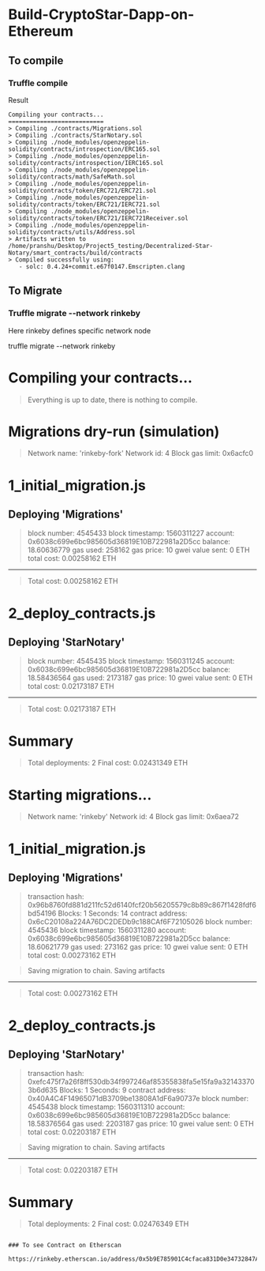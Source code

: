 # Build-CryptoStar-Dapp-on-Ethereum

## To compile
### Truffle compile
Result


```
Compiling your contracts...
===========================
> Compiling ./contracts/Migrations.sol
> Compiling ./contracts/StarNotary.sol
> Compiling ./node_modules/openzeppelin-solidity/contracts/introspection/ERC165.sol
> Compiling ./node_modules/openzeppelin-solidity/contracts/introspection/IERC165.sol
> Compiling ./node_modules/openzeppelin-solidity/contracts/math/SafeMath.sol
> Compiling ./node_modules/openzeppelin-solidity/contracts/token/ERC721/ERC721.sol
> Compiling ./node_modules/openzeppelin-solidity/contracts/token/ERC721/IERC721.sol
> Compiling ./node_modules/openzeppelin-solidity/contracts/token/ERC721/IERC721Receiver.sol
> Compiling ./node_modules/openzeppelin-solidity/contracts/utils/Address.sol
> Artifacts written to /home/pranshu/Desktop/Project5_testing/Decentralized-Star-Notary/smart_contracts/build/contracts
> Compiled successfully using:
   - solc: 0.4.24+commit.e67f0147.Emscripten.clang

```

## To Migrate 
### Truffle migrate --network rinkeby
Here rinkeby defines specific network node

truffle migrate --network rinkeby

Compiling your contracts...
===========================
> Everything is up to date, there is nothing to compile.


Migrations dry-run (simulation)
===============================
> Network name:    'rinkeby-fork'
> Network id:      4
> Block gas limit: 0x6acfc0


1_initial_migration.js
======================

   Deploying 'Migrations'
   ----------------------
   > block number:        4545433
   > block timestamp:     1560311227
   > account:             0x6038c699e6bc985605d36819E10B722981a2D5cc
   > balance:             18.60636779
   > gas used:            258162
   > gas price:           10 gwei
   > value sent:          0 ETH
   > total cost:          0.00258162 ETH

   -------------------------------------
   > Total cost:          0.00258162 ETH


2_deploy_contracts.js
=====================

   Deploying 'StarNotary'
   ----------------------
   > block number:        4545435
   > block timestamp:     1560311245
   > account:             0x6038c699e6bc985605d36819E10B722981a2D5cc
   > balance:             18.58436564
   > gas used:            2173187
   > gas price:           10 gwei
   > value sent:          0 ETH
   > total cost:          0.02173187 ETH

   -------------------------------------
   > Total cost:          0.02173187 ETH


Summary
=======
> Total deployments:   2
> Final cost:          0.02431349 ETH


Starting migrations...
======================
> Network name:    'rinkeby'
> Network id:      4
> Block gas limit: 0x6aea72


1_initial_migration.js
======================

   Deploying 'Migrations'
   ----------------------
   > transaction hash:    0x96b8760fd881d211fc52d6140fcf20b56205579c8b89c867f1428fdf6bd54196
   > Blocks: 1            Seconds: 14
   > contract address:    0x6cC20108a224A76DC2DEDb9c188CAf6F72105026
   > block number:        4545436
   > block timestamp:     1560311280
   > account:             0x6038c699e6bc985605d36819E10B722981a2D5cc
   > balance:             18.60621779
   > gas used:            273162
   > gas price:           10 gwei
   > value sent:          0 ETH
   > total cost:          0.00273162 ETH


   > Saving migration to chain.
   > Saving artifacts
   -------------------------------------
   > Total cost:          0.00273162 ETH


2_deploy_contracts.js
=====================

   Deploying 'StarNotary'
   ----------------------
   > transaction hash:    0xefc475f7a26f8ff530db34f997246af85355838fa5e15fa9a321433703b6d635
   > Blocks: 1            Seconds: 9
   > contract address:    0x40A4C4F14965071dB3709be13808A1dF6a90737e
   > block number:        4545438
   > block timestamp:     1560311310
   > account:             0x6038c699e6bc985605d36819E10B722981a2D5cc
   > balance:             18.58376564
   > gas used:            2203187
   > gas price:           10 gwei
   > value sent:          0 ETH
   > total cost:          0.02203187 ETH


   > Saving migration to chain.
   > Saving artifacts
   -------------------------------------
   > Total cost:          0.02203187 ETH


Summary
=======
> Total deployments:   2
> Final cost:          0.02476349 ETH
```

### To see Contract on Etherscan

https://rinkeby.etherscan.io/address/0x5b9E785901C4cfaca831D0e34732847AA8B1fd0c
